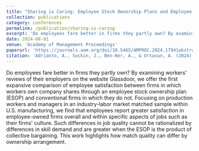 ```yaml
---
title: "Sharing is Caring: Employee Stock Ownership Plans and Employee Satisfaction in U.S. Manufacturing"
collection: publications
category: conferences
permalink: /publication/sharing-is-caring
excerpt: 'Do employees fare better in firms they partly own? By examining workers' reviews of their employers on the website Glassdoor, we offer the first expansive comparison of employee satisfaction between firms in which workers own company shares through an employee stock ownership plan (ESOP) and conventional firms in which they do not. Focusing on production workers and managers in an industry-labor market matched sample within U.S. manufacturing, we find that employees report greater satisfaction in employee-owned firms overall and within specific aspects of jobs such as their firms' culture. Such differences in job quality cannot be rationalized by differences in skill demand and are greater when the ESOP is the product of collective bargaining. This work highlights how match quality can differ by ownership arrangement.'
date: 2024-08-01
venue: 'Academy of Management Proceedings'
paperurl: 'https://journals.aom.org/doi/10.5465/AMPROC.2024.17941abstract'
citation: 'Adrianto, A., Sockin, J., Ben-Ner, A., & Urtasun, A. (2024). Sharing is Caring: Employee Stock Ownership Plans and Employee Satisfaction in US Manufacturing. In Academy of Management Proceedings (Vol. 2024, No. 1, p. 17941). Valhalla, NY 10595: Academy of Management.'
---
```


Do employees fare better in firms they partly own? By examining workers' reviews of their employers on the website Glassdoor, we offer the first expansive comparison of employee satisfaction between firms in which workers own company shares through an employee stock ownership plan (ESOP) and conventional firms in which they do not. Focusing on production workers and managers in an industry-labor market matched sample within U.S. manufacturing, we find that employees report greater satisfaction in employee-owned firms overall and within specific aspects of jobs such as their firms' culture. Such differences in job quality cannot be rationalized by differences in skill demand and are greater when the ESOP is the product of collective bargaining. This work highlights how match quality can differ by ownership arrangement.

